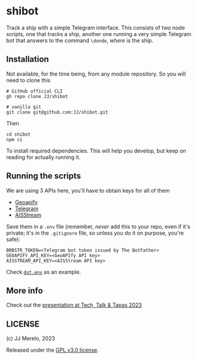 # shibot

Track a ship with a simple Telegram interface. This consists of two node scripts, one that tracks a ship, another one running a very simple Telegram bot that answers to the command `\donde`, *where* is the ship.

## Installation

Not available, for the time being, from any module repository. So you will need to clone this

```shell
# GitHub official CLI
gh repo clone JJ/shibot

# vanilla git
git clone git@github.com:JJ/shibot.git
```

Then

```shell
cd shibot
npm ci
```

To install required dependencies. This will help you develop, but keep on reading for actually running it.

## Running the scripts

We are using 3 APIs here, you'll have to obtain keys for all of them

* [Geoapify](https://www.geoapify.com/geocoding-api)
* [Telegram](https://core.telegram.org/api)
* [AISStream](https://aisstream.io/documentation)

Save them in a `.env` file (remember, *never* add this to your repo, even if it's private; it's in the `.gitignore` file, so unless you do it on purpose, you're safe):

```shell
BRBSTR_TOKEN=<Telegram bot token issued by The BotFather>
GEOAPIFY_API_KEY=<GeoAPIfy API key>
AISSTREAM_API_KEY=<AISStream API key>
```

Check [`dot.env`](dot.env) as an example.

## More info

Check out the [presentation at Tech, Talk & Tapas 2023](preso/index.html)

## LICENSE

(c) JJ Merelo, 2023

Released under the [GPL v3.0 license](LICENSE).
